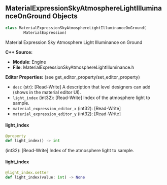 ## MaterialExpressionSkyAtmosphereLightIlluminanceOnGround Objects

```python
class MaterialExpressionSkyAtmosphereLightIlluminanceOnGround(
        MaterialExpression)
```

Material Expression Sky Atmosphere Light Illuminance on Ground

**C++ Source:**

- **Module**: Engine
- **File**: MaterialExpressionSkyAtmosphereLightIlluminance.h

**Editor Properties:** (see get_editor_property/set_editor_property)

- ``desc`` (str):  [Read-Write] A description that level designers can add (shows in the material editor UI).
- ``light_index`` (int32):  [Read-Write] Index of the atmosphere light to sample.
- ``material_expression_editor_x`` (int32):  [Read-Write]
- ``material_expression_editor_y`` (int32):  [Read-Write]

<a id="unreal.MaterialExpressionSkyAtmosphereLightIlluminanceOnGround.light_index"></a>

#### light_index

```python
@property
def light_index() -> int
```

(int32):  [Read-Write] Index of the atmosphere light to sample.

<a id="unreal.MaterialExpressionSkyAtmosphereLightIlluminanceOnGround.light_index"></a>

#### light_index

```python
@light_index.setter
def light_index(value: int) -> None
```

<a id="unreal.MaterialExpressionSkyAtmosphereLightDiskLuminance"></a>
